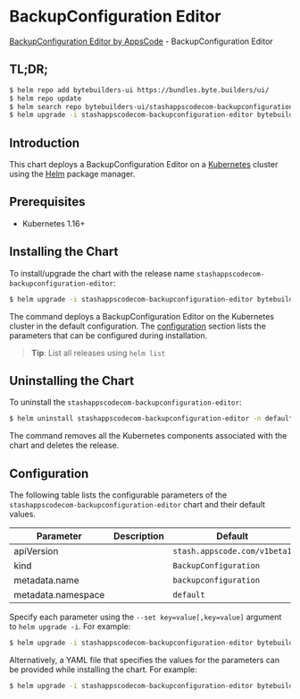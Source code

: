 # BackupConfiguration Editor

[BackupConfiguration Editor by AppsCode](https://byte.builders) - BackupConfiguration Editor

## TL;DR;

```bash
$ helm repo add bytebuilders-ui https://bundles.byte.builders/ui/
$ helm repo update
$ helm search repo bytebuilders-ui/stashappscodecom-backupconfiguration-editor --version=v0.4.4
$ helm upgrade -i stashappscodecom-backupconfiguration-editor bytebuilders-ui/stashappscodecom-backupconfiguration-editor -n default --create-namespace --version=v0.4.4
```

## Introduction

This chart deploys a BackupConfiguration Editor on a [Kubernetes](http://kubernetes.io) cluster using the [Helm](https://helm.sh) package manager.

## Prerequisites

- Kubernetes 1.16+

## Installing the Chart

To install/upgrade the chart with the release name `stashappscodecom-backupconfiguration-editor`:

```bash
$ helm upgrade -i stashappscodecom-backupconfiguration-editor bytebuilders-ui/stashappscodecom-backupconfiguration-editor -n default --create-namespace --version=v0.4.4
```

The command deploys a BackupConfiguration Editor on the Kubernetes cluster in the default configuration. The [configuration](#configuration) section lists the parameters that can be configured during installation.

> **Tip**: List all releases using `helm list`

## Uninstalling the Chart

To uninstall the `stashappscodecom-backupconfiguration-editor`:

```bash
$ helm uninstall stashappscodecom-backupconfiguration-editor -n default
```

The command removes all the Kubernetes components associated with the chart and deletes the release.

## Configuration

The following table lists the configurable parameters of the `stashappscodecom-backupconfiguration-editor` chart and their default values.

|     Parameter      | Description |                 Default                 |
|--------------------|-------------|-----------------------------------------|
| apiVersion         |             | <code>stash.appscode.com/v1beta1</code> |
| kind               |             | <code>BackupConfiguration</code>        |
| metadata.name      |             | <code>backupconfiguration</code>        |
| metadata.namespace |             | <code>default</code>                    |


Specify each parameter using the `--set key=value[,key=value]` argument to `helm upgrade -i`. For example:

```bash
$ helm upgrade -i stashappscodecom-backupconfiguration-editor bytebuilders-ui/stashappscodecom-backupconfiguration-editor -n default --create-namespace --version=v0.4.4 --set apiVersion=stash.appscode.com/v1beta1
```

Alternatively, a YAML file that specifies the values for the parameters can be provided while
installing the chart. For example:

```bash
$ helm upgrade -i stashappscodecom-backupconfiguration-editor bytebuilders-ui/stashappscodecom-backupconfiguration-editor -n default --create-namespace --version=v0.4.4 --values values.yaml
```
